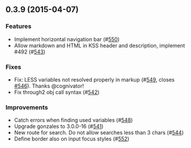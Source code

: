 ## 0.3.9 (2015-04-07)

### Features

* Implement horizontal navigation bar (#[550](https://github.com/SC5/sc5-styleguide/pull/550))
* Allow markdown and HTML in KSS header and description, implement #492 (#[543](https://github.com/SC5/sc5-styleguide/pull/543))

### Fixes

* Fix: LESS variables not resolved properly in markup (#[549](https://github.com/SC5/sc5-styleguide/pull/549), closes [#546](https://github.com/SC5/sc5-styleguide/issues/546)). Thanks @cognivator!
* Fix through2 obj call syntax (#[542](https://github.com/SC5/sc5-styleguide/pull/542))

### Improvements

* Catch errors when finding used variables (#[548](https://github.com/SC5/sc5-styleguide/pull/548))
* Upgrade gonzales to 3.0.0-16 (#[541](https://github.com/SC5/sc5-styleguide/pull/541))
* New route for search. Do not allow searches less than 3 chars (#[544](https://github.com/SC5/sc5-styleguide/pull/544))
* Define border also on input focus styles (#[552](https://github.com/SC5/sc5-styleguide/pull/552))